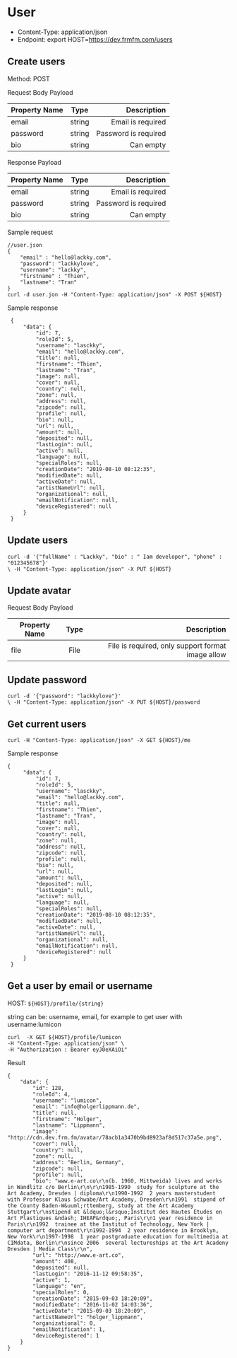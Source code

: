 # User
- Content-Type: application/json
- Endpoint: export HOST=https://dev.frmfm.com/users

## Create users

Method: POST

Request Body Payload

| Property Name        | Type           | Description  |
| -------------        |:---------------:| -----:|
| email                | string       |   Email is required |
| password             | string       |   Password is required |
| bio                  | string       |    Can empty|

Response Payload

| Property Name        | Type           | Description  |
| -------------        |:---------------:| -----:|
| email                | string       | Email is required |
| password             | string       |   Password is required |
| bio                  | string      |    Can empty|

Sample request

``` 
//user.json
{
	"email" : "hello@lackky.com",
	"password": "lackkylove",
	"username": "lackky",
	"firstname" : "Thien",
	"lastname": "Tran"
}
curl -d user.jon -H "Content-Type: application/json" -X POST ${HOST}
```

Sample response 
```
 {
     "data": {
         "id": 7,
         "roleId": 5,
         "username": "lasckky",
         "email": "hello@lackky.com",
         "title": null,
         "firstname": "Thien",
         "lastname": "Tran",
         "image": null,
         "cover": null,
         "country": null,
         "zone": null,
         "address": null,
         "zipcode": null,
         "profile": null,
         "bio": null,
         "url": null,
         "amount": null,
         "deposited": null,
         "lastLogin": null,
         "active": null,
         "language": null,
         "specialRoles": null,
         "creationDate": "2019-08-10 08:12:35",
         "modifiedDate": null,
         "activeDate": null,
         "artistNameUrl": null,
         "organizational": null,
         "emailNotification": null,
         "deviceRegistered": null
     }
 }
```
## Update users

``` 
curl -d '{"fullName" : "Lackky", "bio" : " Iam developer", "phone" : "012345678"}'
\ -H "Content-Type: application/json" -X PUT ${HOST}
```


## Update avatar
Request Body Payload

| Property Name        | Type           | Description  |
| -------------        |:---------------:| -----:|
| file                | File       |   File is required, only support format image allow |



## Update password

``` 
curl -d '{"password": "lackkylove"}' 
\ -H "Content-Type: application/json" -X PUT ${HOST}/password

```


## Get current users

```
curl -H "Content-Type: application/json" -X GET ${HOST}/me
```

Sample response

``` 
{
     "data": {
         "id": 7,
         "roleId": 5,
         "username": "lasckky",
         "email": "hello@lackky.com",
         "title": null,
         "firstname": "Thien",
         "lastname": "Tran",
         "image": null,
         "cover": null,
         "country": null,
         "zone": null,
         "address": null,
         "zipcode": null,
         "profile": null,
         "bio": null,
         "url": null,
         "amount": null,
         "deposited": null,
         "lastLogin": null,
         "active": null,
         "language": null,
         "specialRoles": null,
         "creationDate": "2019-08-10 08:12:35",
         "modifiedDate": null,
         "activeDate": null,
         "artistNameUrl": null,
         "organizational": null,
         "emailNotification": null,
         "deviceRegistered": null
     }
 }
```
## Get a user by email or username

HOST: `${HOST}/profile/{string}`

string can be: username, email, for example to get user with username:lumicon

```
curl  -X GET ${HOST}/profile/lumicon
-H "Content-Type: application/json" \
-H "Authorization : Bearer eyJ0eXAiOi"
```

Result

``` 
{
    "data": {
        "id": 128,
        "roleId": 4,
        "username": "lumicon",
        "email": "info@holgerlippmann.de",
        "title": null,
        "firstname": "Holger",
        "lastname": "Lippmann",
        "image": "http://cdn.dev.frm.fm/avatar/78acb1a3470b9bd8923af8d517c37a5e.png",
        "cover": null,
        "country": null,
        "zone": null,
        "address": "Berlin, Germany",
        "zipcode": null,
        "profile": null,
        "bio": "www.e-art.co\r\n(b. 1960, Mittweida) lives and works in Wandlitz c/o Berlin\r\n\r\n1985-1990  study for sculpture at the Art Academy, Dresden | diploma\r\n1990-1992  2 years masterstudent with Professor Klaus Schwabe/Art Academy, Dresden\r\n1991  stipend of the County Baden-W&uuml;rttemberg, study at the Art Academy Stuttgart\r\nstipend at &ldquo;l&rsquo;Institut des Hautes Etudes en Art Plastiques &ndash; IHEAP&rdquo;, Paris\r\n1 year residence in Paris\r\n1992  trainee at the Institut of Technology, New York | computer art department\r\n1992-1994  2 year residence in Brooklyn, New York\r\n1997-1998  1 year postgraduate education for multimedia at CIMdata, Berlin\r\nsince 2006  several lectureships at the Art Acadeny Dresden | Media Class\r\n",
        "url": "http://www.e-art.co",
        "amount": 408,
        "deposited": null,
        "lastLogin": "2016-11-12 09:58:35",
        "active": 1,
        "language": "en",
        "specialRoles": 0,
        "creationDate": "2015-09-03 18:20:09",
        "modifiedDate": "2016-11-02 14:03:36",
        "activeDate": "2015-09-03 18:20:09",
        "artistNameUrl": "holger_lippmann",
        "organizational": 0,
        "emailNotification": 1,
        "deviceRegistered": 1
    }
}
```
